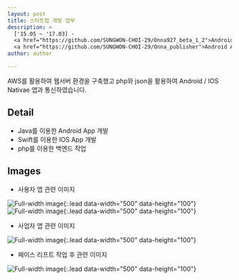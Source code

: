 ```yaml
---
layout: post
title: 스타트업 개발 업무
description: >
  ['15.05 ~ '17.03] -
  <a href="https://github.com/SUNGWON-CHOI-29/Onna927_beta_1_2">Android Application</a>
  <a href="https://github.com/SUNGWON-CHOI-29/Onna_publisher">Android Application2</a>
author: author

---
```


AWS를 활용하여 웹서버 환경을 구축했고 php와 json을 활용하여
Android / IOS Nativae 앱과 통신하였습니다.

## Detail

* Java를 이용한 Android App 개발
* Swift를 이용한 IOS App 개발
* php를 이용한 백엔드 작업


## Images

* 사용자 앱 관련 이미지

![Full-width image](https://sungwon-choi-29.github.io/assets/img/blog/onna_user.png){:.lead data-width="500" data-height="100"}
![Full-width image](https://sungwon-choi-29.github.io/assets/img/blog/init.png){:.lead data-width="500" data-height="100"}

* 사업자 앱 관련 이미지

![Full-width image](https://sungwon-choi-29.github.io/assets/img/blog/onna_owner.png){:.lead data-width="500" data-height="100"}

* 페이스 리프트 작업 후 관련 이미지

![Full-width image](https://sungwon-choi-29.github.io/assets/img/blog/face_lift.png){:.lead data-width="500" data-height="100"}
